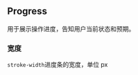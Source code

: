 <div class="demo-header">
<p class="overviewicon">
  <span class="wapi-business-slider"/>
</p>

## Progress

<nova-uxlink widget-name="Progress"></nova-uxlink>

用于展示操作进度，告知用户当前状态和预期。
</div>

### 宽度

`stroke-width`进度条的宽度，单位 px

<nova-demo-view link="progress/progress-width"></nova-demo-view>

<br>
